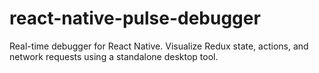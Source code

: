 # react-native-pulse-debugger
Real-time debugger for React Native. Visualize Redux state, actions, and network requests using a standalone desktop tool.
